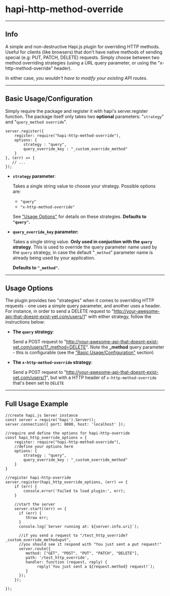 
# hapi-http-method-override
-----
## Info
A simple and non-destructive Hapi.js plugin for overriding HTTP methods. Useful for clients (like browsers) that don't have native methods of sending special (e.g: PUT, PATCH, DELETE) requests. Simply choose between two method overriding strategies (using a URL query parameter, or using the "x-http-method-override" header).

In either case, _you wouldn't have to modify your existing API routes_.


----

## Basic Usage/Configuration
Simply require the package and register it with hapi's server.register function. The package itself only takes two **optional** parameters:
"`strategy`" and "`query_method override`".
```
server.register({
    register: require("hapi-http-method-override"),
    options: {
        strategy : "query",
        query_override_key : "_custom_override_method"
    }
}, (err) => {
   // ...
});
```

- **`strategy` parameter**:

   Takes a single string value to choose your strategy. Possible options are:
    - `"query"`
    - `"x-http-method-override"`

  See ["Usage Options"](#usage-options) for details on these strategies. **Defaults to `"query"`.**



- **`query_override_key` parameter:**

   Takes a single string value. **Only used in conjuction with the `query` strategy**. This is used to override the query parameter name used by the `query` strategy, in case the default "`_method`" parameter name is already being used by your application.

   **Defaults to `"_method"`.**


-----------------------

## Usage Options
The plugin provides two "strategies" when it comes to overriding HTTP requests - one uses a simple query parameter, and another uses a header. For instance, in order to send a DELETE request to  "http://your-awesome-api-that-doesnt-exist-yet.com/users/1" with either strategy, follow the instructions below:

- **The `query` strategy**:

   Send a POST request to  "http://your-awesome-api-that-doesnt-exist-yet.com/users/1?_method=DELETE". Note the **_method** query parameter - this is configurable (see the ["Basic Usage/Configuration"](#basic-usageconfiguration) section)

- **The `x-http-method-override` strategy**:

   Send a POST request to "http://your-awesome-api-that-doesnt-exist-yet.com/users/1", but with a HTTP header of `x-http-method-override` that's been set to `DELETE`


-----------------------


## Full Usage Example

```
//create hapi.js Server instance
const server = require('hapi').Server();
server.connection({ port: 8080, host: 'localhost' });

//require and define the options for hapi-http-override
const hapi_http_override_options = {
    register: require("hapi-http-method-override"),
    //define your options here
    options: {
        strategy : "query",
        query_override_key : "_custom_override_method"
    }
}

//register hapi-http-override
server.register(hapi_http_override_options, (err) => {
    if (err) {
        console.error('Failed to load plugin:', err);
    }

    //start the server
    server.start((err) => {
      if (err) {
         throw err;
      }
      console.log(`Server running at: ${server.info.uri}`);

      //if you send a request to "/test_http_override?_custom_override_method=put",
      //you should see it respond with "You just sent a put request!"
      server.route({
         method: ["GET", "POST", "PUT", "PATCH", "DELETE"],
         path: '/test_http_override',
         handler: function (request, reply) {
              reply(`You just sent a ${request.method} request!`);
         }
      });
    });

});
```
